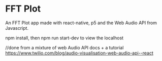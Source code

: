 # FFT Plot

An FFT Plot app made with react-native, p5 and the Web Audio API from Javascript.

npm install, then npm run start-dev to view the localhost

//done from a mixture of web Audio API docs + a tutorial
https://www.twilio.com/blog/audio-visualisation-web-audio-api--react
